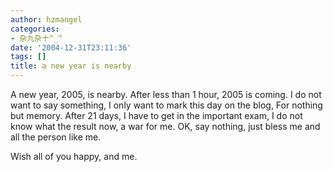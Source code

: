 ```yaml
---
author: hzmangel
categories:
- 杂九杂十^_^
date: '2004-12-31T23:11:36'
tags: []
title: a new year is nearby
---
```

A new year, 2005, is nearby. After less than 1 hour, 2005 is coming.
I do not want to say something, I only want to mark this day on the blog, For nothing but memory.
After 21 days, I have to get in the important exam, I do not know what the result now, a war for me.
OK, say nothing, just bless me and all the person like me.

Wish all of you happy, and me.